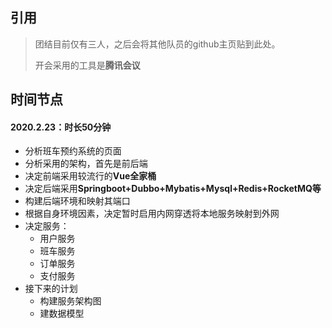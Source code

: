 ## 引用

> 团结目前仅有三人，之后会将其他队员的github主页贴到此处。
>
> 开会采用的工具是**腾讯会议**

## 时间节点

#### 2020.2.23：时长50分钟

- 分析班车预约系统的页面
- 分析采用的架构，首先是前后端
- 决定前端采用较流行的**Vue全家桶**
- 决定后端采用**Springboot+Dubbo+Mybatis+Mysql+Redis+RocketMQ等**
- 构建后端环境和映射其端口
- 根据自身环境因素，决定暂时启用内网穿透将本地服务映射到外网
- 决定服务：
  - 用户服务
  - 班车服务
  - 订单服务
  - 支付服务
- 接下来的计划
  - 构建服务架构图
  - 建数据模型

